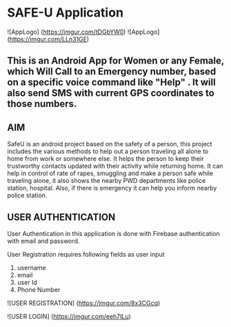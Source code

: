 # SAFE-U Application
![AppLogo]
(https://imgur.com/tDGbYW0)
![AppLogo]
(https://imgur.com/LLn31GE)

## This is an Android App for Women or any Female, which Will Call to an Emergency number, based on a specific voice command like "Help" . It will also send SMS with current GPS coordinates to those numbers.

## AIM
SafeU is an android project based on the safety of a person, this project includes the various methods to help out a person traveling all alone to home from work or somewhere else.
It helps the person to keep their trustworthy contacts updated with their activity while returning
home. It can help in control of rate of rapes, smuggling and make a person safe while traveling
alone, it also shows the nearby PWD departments like police station, hospital. Also, if there is
emergency it can help you inform nearby police station.

## USER AUTHENTICATION

User Authentication in this application is done with Firebase authentication with email and password.

User Registration requires following fields as user input
1) username
2) email
3) user Id
4) Phone Number

![USER REGISTRATION]
(https://imgur.com/8x3CGcq)

![USER LOGIN]
(https://imgur.com/eeh7ILu)





